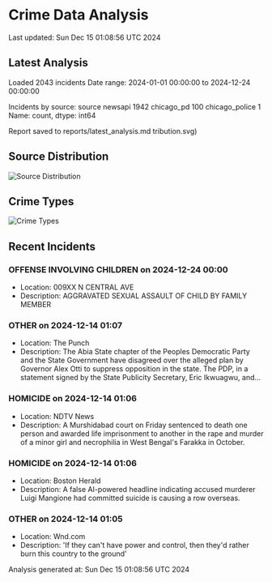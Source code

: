 # Crime Data Analysis
Last updated: Sun Dec 15 01:08:56 UTC 2024

## Latest Analysis

Loaded 2043 incidents
Date range: 2024-01-01 00:00:00 to 2024-12-24 00:00:00

Incidents by source:
source
newsapi           1942
chicago_pd         100
chicago_police       1
Name: count, dtype: int64

Report saved to reports/latest_analysis.md
tribution.svg)

## Source Distribution
![Source Distribution](images/source_distribution.svg)

## Crime Types
![Crime Types](images/crime_types.svg)

## Recent Incidents

### OFFENSE INVOLVING CHILDREN on 2024-12-24 00:00
- Location: 009XX N CENTRAL AVE
- Description: AGGRAVATED SEXUAL ASSAULT OF CHILD BY FAMILY MEMBER


### OTHER on 2024-12-14 01:07
- Location: The Punch
- Description: The Abia State chapter of the Peoples Democratic Party and the State Government have disagreed over the alleged plan by Governor Alex Otti to suppress opposition in the state. The PDP, in a statement signed by the State Publicity Secretary, Eric Ikwuagwu, and…


### HOMICIDE on 2024-12-14 01:06
- Location: NDTV News
- Description: A Murshidabad court on Friday sentenced to death one person and awarded life imprisonment to another in the rape and murder of a minor girl and necrophilia in West Bengal's Farakka in October.


### HOMICIDE on 2024-12-14 01:06
- Location: Boston Herald
- Description: A false AI-powered headline indicating accused murderer Luigi Mangione had committed suicide is causing a row overseas.


### OTHER on 2024-12-14 01:05
- Location: Wnd.com
- Description: 'If they can't have power and control, then they'd rather burn this country to the ground'

Analysis generated at: Sun Dec 15 01:08:56 UTC 2024
